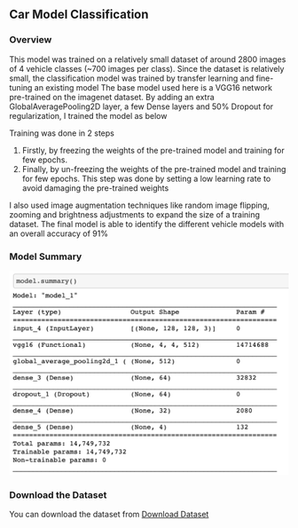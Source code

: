## Car Model Classification


### Overview
This model was trained on a relatively small dataset of around 2800 images of 4 vehicle classes (~700 images per class).
Since the dataset is relatively small, the classification model was trained by transfer learning and fine-tuning an existing model
The base model used here is a VGG16 network pre-trained on the imagenet dataset.
By adding an extra GlobalAveragePooling2D layer, a few Dense layers and 50% Dropout for regularization, I trained the model as below

Training was done in 2 steps
1) Firstly, by freezing the weights of the pre-trained model and training for few epochs.
2) Finally, by un-freezing the weights of the pre-trained model and training for few epochs. This step was done by setting a low learning rate to avoid damaging the pre-trained weights

I also used image augmentation techniques like random image flipping, zooming and brightness adjustments to expand the size of a training dataset. 
The final model is able to identify the different vehicle models with an overall accuracy of 91%

### Model Summary
<img src="https://github.com/rahalrsh/car-model-classification/blob/main/public/ModelSummary.png">

### Download the Dataset 
You can download the dataset from [Download Dataset](https://drive.google.com/drive/folders/1xlXPt7UOc1eTYVrw02qxi50pQ0NBkLPG?usp=sharing)
